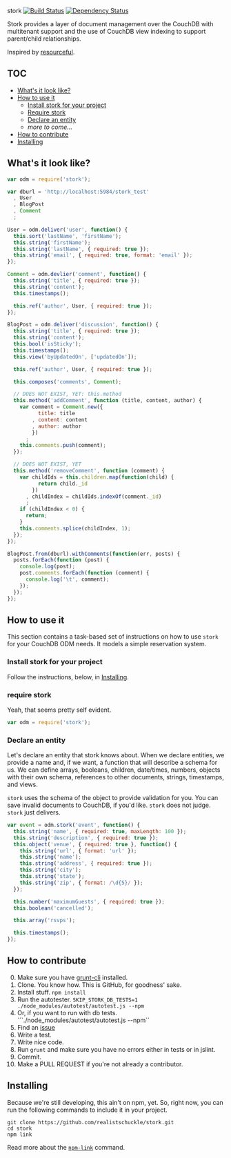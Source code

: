 stork [![Build Status](https://travis-ci.org/curtissimo/stork.svg?branch=master)](https://travis-ci.org/realistschuckle/stork) [![Dependency Status](https://gemnasium.com/curtissimo/stork.svg)](https://gemnasium.com/curtissimo/stork)

Stork provides a layer of document management over the CouchDB with multitenant
support and the use of CouchDB view indexing to support parent/child
relationships.

Inspired by [resourceful](https://github.com/flatiron/resourceful).

## TOC

* [What's it look like?](#whats-it-look-like)
* [How to use it](#how-to-use-it)
  * [Install stork for your project](#install-stork-for-your-project)
  * [Require stork](#require-stork)
  * [Declare an entity](#declare-an-entity)
  * _more to come..._
* [How to contribute](#how-to-contribute)
* [Installing](#installing)

## What's it look like?

```JavaScript
var odm = require('stork');

var dburl = 'http://localhost:5984/stork_test'
  , User
  , BlogPost
  , Comment
  ;

User = odm.deliver('user', function() {
  this.sort('lastName', 'firstName');
  this.string('firstName');
  this.string('lastName', { required: true });
  this.string('email', { required: true, format: 'email' });
});

Comment = odm.devlier('comment', function() {
  this.string('title', { required: true });
  this.string('content');
  this.timestamps();

  this.ref('author', User, { required: true });
});

BlogPost = odm.deliver('discussion', function() {
  this.string('title', { required: true });
  this.string('content');
  this.bool('isSticky');
  this.timestamps();
  this.view('byUpdatedOn', ['updatedOn']);

  this.ref('author', User, { required: true });

  this.composes('comments', Comment);

  // DOES NOT EXIST, YET: this.method
  this.method('addComment', function (title, content, author) {
    var comment = Comment.new({
          title: title
        , content: content
        , author: author
        })
      ;
    this.comments.push(comment);
  });

  // DOES NOT EXIST, YET
  this.method('removeComment', function (comment) {
    var childIds = this.children.map(function(child) {
          return child._id
        })
      , childIndex = childIds.indexOf(comment._id)
      ;
    if (childIndex < 0) {
      return;
    }
    this.comments.splice(childIndex, 1);
  });
});

BlogPost.from(dburl).withComments(function(err, posts) {
  posts.forEach(function (post) {
    console.log(post);
    post.comments.forEach(function (comment) {
      console.log('\t', comment);
    });
  });
});
```

## How to use it

This section contains a task-based set of instructions on how to use `stork` for your CouchDB ODM needs. It models a simple reservation system.

### Install stork for your project

Follow the instructions, below, in [Installing](#installing).

### require stork

Yeah, that seems pretty self evident.

```JavaScript
var odm = require('stork');
```

### Declare an entity

Let's declare an entity that stork knows about. When we declare entities, we provide a name and, if we want, a function that will describe a schema for us. We can define arrays, booleans, children, date/times, numbers, objects with their own schema, references to other documents, strings, timestamps, and views.

`stork` uses the schema of the object to provide validation for you. You can save invalid documents to CouchDB, if you'd like. `stork` does not judge. `stork` just delivers.

```JavaScript
var event = odm.stork('event', function() {
  this.string('name', { required: true, maxLength: 100 });
  this.string('description', { required: true });
  this.object('venue', { required: true }, function() {
    this.string('url', { format: 'url' });
    this.string('name');
    this.string('address', { required: true });
    this.string('city');
    this.string('state');
    this.string('zip', { format: /\d{5}/ });
  });

  this.number('maximumGuests', { required: true });
  this.boolean('cancelled');

  this.array('rsvps');

  this.timestamps();
});
```

## How to contribute

0. Make sure you have [grunt-cli](http://gruntjs.com/getting-started)
   installed.
1. Clone. You know how. This is GitHub, for goodness' sake.
2. Install stuff. ``npm install``
3. Run the autotester. ``SKIP_STORK_DB_TESTS=1 ./node_modules/autotest/autotest.js --npm``
4. Or, if you want to run with db tests. ```./node_modules/autotest/autotest.js --npm``
5. Find an [issue](https://github.com/realistschuckle/stork/issues)
6. Write a test.
7. Write nice code.
8. Run `grunt` and make sure you have no errors either in tests or in jslint.
8. Commit.
9. Make a PULL REQUEST if you're not already a contributor.

## Installing

Because we're still developing, this ain't on npm, yet. So, right now, you
can run the following commands to include it in your project.

```
git clone https://github.com/realistschuckle/stork.git
cd stork
npm link
```

Read more about the [`npm-link`](https://npmjs.org/doc/cli/npm-link.html)
command.
